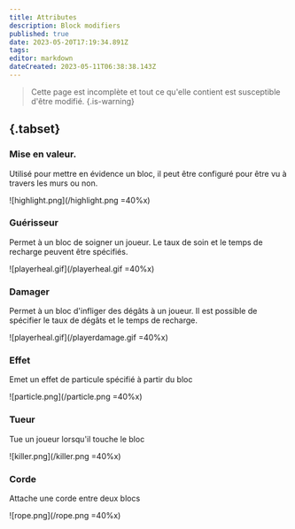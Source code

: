 ```yaml
---
title: Attributes
description: Block modifiers
published: true
date: 2023-05-20T17:19:34.891Z
tags: 
editor: markdown
dateCreated: 2023-05-11T06:38:38.143Z
---
```


> Cette page est incomplète et tout ce qu'elle contient est susceptible d'être modifié.
{.is-warning}

## {.tabset}
### Mise en valeur.
Utilisé pour mettre en évidence un bloc, il peut être configuré pour être vu à travers les murs ou non.

![highlight.png](/highlight.png =40%x)
### Guérisseur
Permet à un bloc de soigner un joueur. Le taux de soin et le temps de recharge peuvent être spécifiés.

![playerheal.gif](/playerheal.gif =40%x)
### Damager
Permet à un bloc d'infliger des dégâts à un joueur. Il est possible de spécifier le taux de dégâts et le temps de recharge.

![playerheal.gif](/playerdamage.gif =40%x)
### Effet
Emet un effet de particule spécifié à partir du bloc

![particle.png](/particle.png =40%x)
### Tueur
Tue un joueur lorsqu'il touche le bloc

![killer.png](/killer.png =40%x)
### Corde
Attache une corde entre deux blocs

![rope.png](/rope.png =40%x)